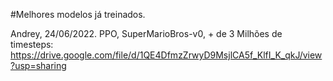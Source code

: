 #Melhores modelos já treinados.

Andrey, 24/06/2022.
PPO, SuperMarioBros-v0, + de 3 Milhões de timesteps:
https://drive.google.com/file/d/1QE4DfmzZrwyD9MsjlCA5f_KlfI_K_qkJ/view?usp=sharing
